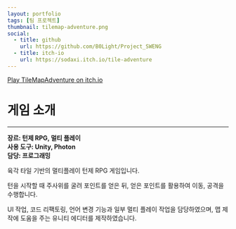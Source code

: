 ```yaml
---
layout: portfolio
tags: [팀 프로젝트]
thumbnail: tilemap-adventure.png
social:
  - title: github
    url: https://github.com/B0Light/Project_SWENG
  - title: itch-io
    url: https://sodaxi.itch.io/tile-adventure
---
```

<div>
  <object data="https://itch.io/embed-upload/9259896" allowfullscreen="" width="1080" height="720"><a href="https://sodaxi.itch.io/tile-adventure">Play TileMapAdventure on itch.io</a></object>
</div>

# 게임 소개
---
**장르: 턴제 RPG, 멀티 플레이**<br>**사용 도구: Unity, Photon**<br>**담당: 프로그래밍**

육각 타일 기반의 멀티플레이 턴제 RPG 게임입니다.

턴을 시작할 때 주사위를 굴려 포인트를 얻은 뒤, 얻은 포인트를 활용하여 이동, 공격을 수행합니다.

UI 작업, 코드 리팩토링, 언어 변경 기능과 일부 멀티 플레이 작업을 담당하였으며, 맵 제작에 도움을 주는 유니티 에디터를 제작하였습니다.
